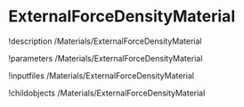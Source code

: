 <!-- MOOSE Documentation Stub: Remove this when content is added. -->

# ExternalForceDensityMaterial
!description /Materials/ExternalForceDensityMaterial

!parameters /Materials/ExternalForceDensityMaterial

!inputfiles /Materials/ExternalForceDensityMaterial

!childobjects /Materials/ExternalForceDensityMaterial
